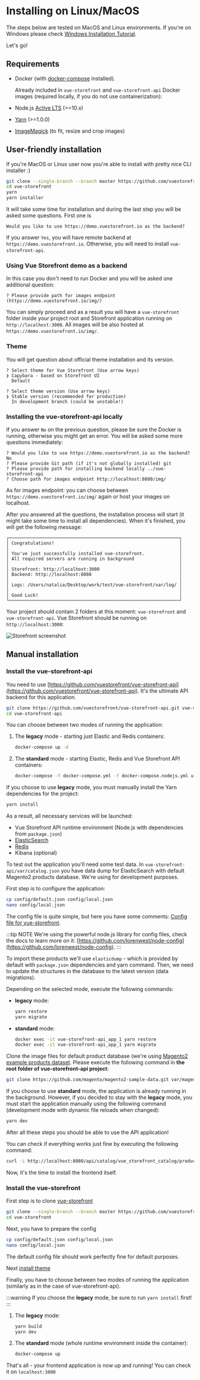 # Installing on Linux/MacOS

The steps below are tested on MacOS and Linux environments. If you're on Windows please check [Windows Installation Tutorial](windows.md).

Let's go!

## Requirements

- Docker (with [docker-compose](https://docs.docker.com/compose/install/) installed).

  Already included in `vue-storefront` and `vue-storefront-api` Docker images (required locally, if you do not use containerization):

- Node.js [Active LTS](https://nodejs.org/en/) (>=10.x)
- [Yarn](https://yarnpkg.com/en/docs/install) (>=1.0.0)
- [ImageMagick](https://www.imagemagick.org/script/index.php) (to fit, resize and crop images)

## User-friendly installation

If you're MacOS or Linux user now you're able to install with pretty nice CLI installer :)

```bash
git clone --single-branch --branch master https://github.com/vuestorefront/vue-storefront-1.git vue-storefront
cd vue-storefront
yarn
yarn installer
```

It will take some time for installation and during the last step you will be asked some questions. First one is

```
Would you like to use https://demo.vuestorefront.io as the backend?
```

If you answer `Yes`, you will have remote backend at `https://demo.vuestorefront.io`. Otherwise, you will need to install `vue-storefront-api`.

### Using Vue Storefront demo as a backend

In this case you don't need to run Docker and you will be asked one additional question:

```
? Please provide path for images endpoint (https://demo.vuestorefront.io/img/)
```

You can simply proceed and as a result you will have a `vue-storefront` folder inside your project root and Storefront application running on `http://localhost:3000`. All images will be also hosted at `https://demo.vuestorefront.io/img/`.

### Theme

You will get question about official theme installation and its version.
```
? Select theme for Vue Storefront (Use arrow keys)
❯ Capybara - based on Storefront UI 
  Default
```
```
? Select theme version (Use arrow keys)
❯ Stable version (recommended for production) 
  In development branch (could be unstable!) 
```

### Installing the vue-storefront-api locally

If you answer `No` on the previous question, please be sure the Docker is running, otherwise you might get an error. You will be asked some more questions immediately:

```
? Would you like to use https://demo.vuestorefront.io as the backend? No
? Please provide Git path (if it's not globally installed) git
? Please provide path for installing backend locally ../vue-storefront-api
? Choose path for images endpoint http://localhost:8080/img/
```

As for images endpoint: you can choose between `https://demo.vuestorefront.io/img/` again or host your images on localhost.

After you answered all the questions, the installation process will start (it might take some time to install all dependencies). When it's finished, you will get the following message:

```
┌────────────────────────────────────────────────────────────────┐
│ Congratulations!                                               │
│                                                                │
│ You've just successfully installed vue-storefront.             │
│ All required servers are running in background                 │
│                                                                │
│ Storefront: http://localhost:3000                              │
│ Backend: http://localhost:8080                                 │
│                                                                │
│ Logs: /Users/natalia/Desktop/work/test/vue-storefront/var/log/ │
│                                                                │
│ Good Luck!                                                     │
└────────────────────────────────────────────────────────────────┘
```

Your project should contain 2 folders at this moment: `vue-storefront` and `vue-storefront-api`. Vue Storefront should be running on `http://localhost:3000`:

![Storefront screenshot](../images/storefront.png)

## Manual installation

### Install the vue-storefront-api

You need to use [https://github.com/vuestorefront/vue-storefront-api](https://github.com/vuestorefront/vue-storefront-api). It's the ultimate API backend for this application.

```bash
git clone https://github.com/vuestorefront/vue-storefront-api.git vue-storefront-api
cd vue-storefront-api
```

You can choose between two modes of running the application:

1. The **legacy** mode - starting just Elastic and Redis containers:

   ```bash
   docker-compose up -d
   ```

2. The **standard** mode - starting Elastic, Redis and Vue Storefront API containers:

   ```bash
   docker-compose -f docker-compose.yml -f docker-compose.nodejs.yml up -d
   ```

If you choose to use **legacy** mode, you must manually install the Yarn dependencies for the project:

```bash
yarn install
```

As a result, all necessary services will be launched:

- Vue Storefront API runtime environment (Node.js with dependencies from `package.json`)
- [ElasticSearch](https://www.elastic.co/products/elasticsearch)
- [Redis](https://redis.io/)
- Kibana (optional)

To test out the application you'll need some test data. In `vue-storefront-api/var/catalog.json` you have data dump for ElasticSearch with default Magento2 products database. We're using for development purposes.

First step is to configure the application:

```bash
cp config/default.json config/local.json
nano config/local.json
```

The config file is quite simple, but here you have some comments: [Config file for vue-storefront](https://github.com/vuestorefront/vue-storefront/wiki/Config-file-format-for-vue-storefront).

:::tip NOTE
We're using the powerful node.js library for config files, check the docs to learn more on it: [https://github.com/lorenwest/node-config](https://github.com/lorenwest/node-config).
:::

To import these products we'll use `elasticdump` - which is provided by default with `package.json` dependencies and yarn command. Then, we need to update the structures in the database to the latest version (data migrations).

Depending on the selected mode, execute the following commands:

- **legacy** mode:
  ```bash
  yarn restore
  yarn migrate
  ```
- **standard** mode:
  ```bash
  docker exec -it vue-storefront-api_app_1 yarn restore
  docker exec -it vue-storefront-api_app_1 yarn migrate
  ```

Clone the image files for default product database (we're using [Magento2 example products dataset](https://github.com/magento/magento2-sample-data). Please execute the following command in **the root folder of vue-storefront-api project**:

```bash
git clone https://github.com/magento/magento2-sample-data.git var/magento2-sample-data
```

If you choose to use **standard** mode, the application is already running in the background. However, if you decided to stay with the **legacy** mode, you must start the application manually using the following command (development mode with dynamic file reloads when changed):

```bash
yarn dev
```

After all these steps you should be able to use the API application!

You can check if everything works just fine by executing the following command:

```bash
curl -i http://localhost:8080/api/catalog/vue_storefront_catalog/product/_search?q=bag&size=50&from=0
```

Now, it's the time to install the frontend itself.

### Install the vue-storefront

First step is to clone [vue-storefront](https://github.com/vuestorefront/vue-storefront)

```bash
git clone --single-branch --branch master https://github.com/vuestorefront/vue-storefront-1.git vue-storefront
cd vue-storefront
```

Next, you have to prepare the config

```bash
cp config/default.json config/local.json
nano config/local.json
```

The default config file should work perfectly fine for default purposes.

Next [install theme](theme.md)

Finally, you have to choose between two modes of running the application (similarly as in the case of vue-storefront-api).

:::warning
If you choose the **legacy** mode, be sure to run `yarn install` first!
:::

1. The **legacy** mode:

   ```bash
   yarn build
   yarn dev
   ```

2. The **standard** mode (whole runtime environment inside the container):
   ```bash
   docker-compose up
   ```

That's all - your frontend application is now up and running! You can check it on `localhost:3000`
